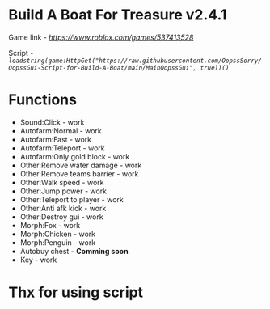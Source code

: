 # Build A Boat For Treasure v2.4.1

Game link - *https://www.roblox.com/games/537413528*

Script -  *`loadstring(game:HttpGet("https://raw.githubusercontent.com/OopssSorry/OopssGui-Script-for-Build-A-Boat/main/MainOopssGui", true))()`*

# Functions
- Sound:Click - work
- Autofarm:Normal - work
- Autofarm:Fast - work
- Autofarm:Teleport - work
- Autofarm:Only gold block - work
- Other:Remove water damage - work
- Other:Remove teams barrier - work
- Other:Walk speed - work
- Other:Jump power - work
- Other:Teleport to player - work
- Other:Anti afk kick - work
- Other:Destroy gui - work
- Morph:Fox - work
- Morph:Chicken - work
- Morph:Penguin - work
- Autobuy chest - __Comming soon__
- Key - work

# Thx for using script

